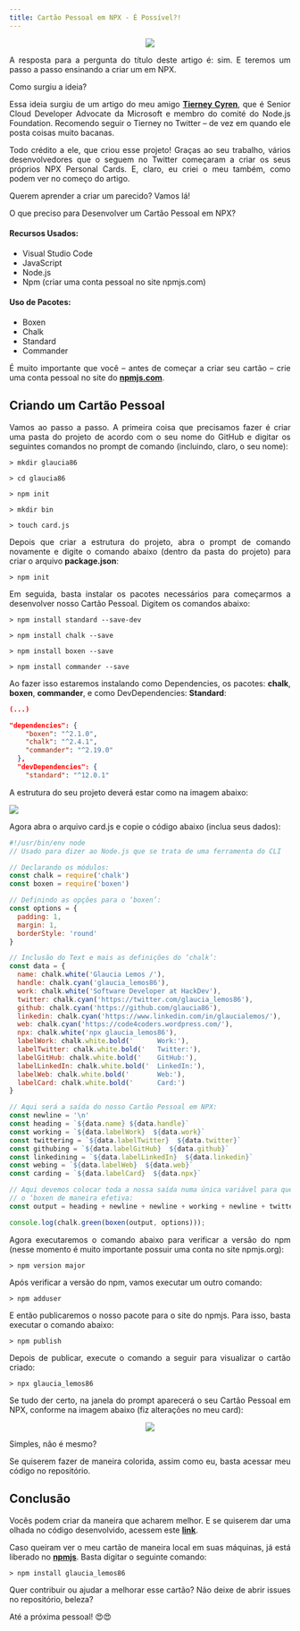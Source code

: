 ```yaml
---
title: Cartão Pessoal em NPX - É Possível?!
---
```


<p align="center">
  <img src="https://i.imgsafe.org/27/2779c5a323.png"/>  
</p>

<p style='text-align: justify;'>
  A resposta para a pergunta do título deste artigo é: sim. E teremos um passo a passo ensinando a criar um em NPX.
</p>

<p style='text-align: justify;'>Como surgiu a ideia?</p>

<p style='text-align: justify;'>
  Essa ideia surgiu de um artigo do meu amigo <b><a href="https://twitter.com/bitandbang">Tierney Cyren</a></b>, que é Senior Cloud Developer Advocate da Microsoft e membro do comité do Node.js Foundation. Recomendo seguir o Tierney no Twitter – de vez em quando ele posta coisas muito bacanas.
</p>

<p style='text-align: justify;'>
  Todo crédito a ele, que criou esse  projeto! Graças ao seu trabalho, vários desenvolvedores que o seguem no Twitter começaram a criar os seus próprios NPX Personal Cards. E, claro, eu criei o meu também, como podem ver no começo do artigo.
</p>

<p style='text-align: justify;'>
  Querem aprender a criar um parecido? Vamos lá!
</p>

O que preciso para Desenvolver um Cartão Pessoal em NPX?


#### Recursos Usados:

* Visual Studio Code
* JavaScript
* Node.js
* Npm (criar uma conta pessoal no site npmjs.com)

#### Uso de Pacotes:

* Boxen
* Chalk
* Standard
* Commander

<p style='text-align: justify;'>
  É muito importante que você – antes de começar a criar seu cartão – crie uma conta pessoal no site do <b><a href="npmjs.com">npmjs.com</a></b>.
</p>

## Criando um Cartão Pessoal

<p style='text-align: justify;'>
  Vamos ao passo a passo. A primeira coisa que precisamos fazer é criar uma pasta do projeto de acordo com o seu nome do GitHub e digitar os seguintes comandos no prompt de comando (incluindo, claro, o seu nome):
</p>

```
> mkdir glaucia86
```

```
> cd glaucia86
```

```
> npm init
```

```
> mkdir bin
```

```
> touch card.js
```

<p style='text-align: justify;'>
  Depois que criar a estrutura do projeto, abra o prompt de comando novamente e digite o comando abaixo (dentro da pasta do projeto) para criar o arquivo <b>package.json</b>:
</p>

```
> npm init
```
<p style='text-align: justify;'>
  Em seguida, basta instalar os pacotes necessários para começarmos a desenvolver nosso Cartão Pessoal. Digitem os comandos abaixo:
</p>

```
> npm install standard --save-dev
```

```
> npm install chalk --save
```

```
> npm install boxen --save
```

```
> npm install commander --save
```

<p style='text-align: justify;'>
  Ao fazer isso estaremos instalando como Dependencies, os pacotes: <b>chalk</b>, <b>boxen</b>, <b>commander</b>, e como DevDependencies: <b>Standard</b>:
</p>

```json
(...)

"dependencies": {
    "boxen": "^2.1.0",
    "chalk": "^2.4.1",
    "commander": "^2.19.0"
  },
  "devDependencies": {
    "standard": "^12.0.1"
```

A estrutura do seu projeto deverá estar como na imagem abaixo:

<p align="left">
  <img src="https://static.imasters.com.br/wp-content/uploads/2019/01/18092729/ssk.jpg"/>  
</p>

Agora abra o arquivo card.js e copie o código abaixo (inclua seus dados):

```javascript
#!/usr/bin/env node
// Usado para dizer ao Node.js que se trata de uma ferramenta do CLI

// Declarando os módulos:
const chalk = require('chalk')
const boxen = require('boxen')

// Definindo as opções para o ‘boxen’:
const options = {
  padding: 1,
  margin: 1,
  borderStyle: 'round'
}

// Inclusão do Text e mais as definições do ‘chalk’:
const data = {
  name: chalk.white('Glaucia Lemos /'),
  handle: chalk.cyan('glaucia_lemos86'),
  work: chalk.white('Software Developer at HackDev'),
  twitter: chalk.cyan('https://twitter.com/glaucia_lemos86'),
  github: chalk.cyan('https://github.com/glaucia86'),
  linkedin: chalk.cyan('https://www.linkedin.com/in/glaucialemos/'),
  web: chalk.cyan('https://code4coders.wordpress.com/'),
  npx: chalk.white('npx glaucia_lemos86'),
  labelWork: chalk.white.bold('      Work:'),
  labelTwitter: chalk.white.bold('   Twitter:'),
  labelGitHub: chalk.white.bold('    GitHub:'),
  labelLinkedIn: chalk.white.bold('  LinkedIn:'),
  labelWeb: chalk.white.bold('       Web:'),
  labelCard: chalk.white.bold('      Card:')
}

// Aqui será a saída do nosso Cartão Pessoal em NPX:
const newline = '\n'
const heading = `${data.name} ${data.handle}`
const working = `${data.labelWork}  ${data.work}`
const twittering = `${data.labelTwitter}  ${data.twitter}`
const githubing = `${data.labelGitHub}  ${data.github}`
const linkedining = `${data.labelLinkedIn}  ${data.linkedin}`
const webing = `${data.labelWeb}  ${data.web}`
const carding = `${data.labelCard}  ${data.npx}`

// Aqui devemos colocar toda a nossa saída numa única variável para que possamos usar
// o ‘boxen de maneira efetiva:
const output = heading + newline + newline + working + newline + twittering + newline + githubing + newline + linkedining + newline + webing + newline + newline + carding

console.log(chalk.green(boxen(output, options)));

```
<p style='text-align: justify;'>
  Agora executaremos o comando abaixo para verificar a versão do npm (nesse momento é muito importante possuir uma conta no site npmjs.org):
</p>

```
> npm version major
```

Após verificar a versão do npm, vamos executar um outro comando:

```
> npm adduser
```

<p style='text-align: justify;'>
  E então publicaremos o nosso pacote para o site do npmjs. Para isso, basta executar o comando abaixo:
</p>

```
> npm publish
```

<p style='text-align: justify;'>
  Depois de publicar, execute o comando a seguir para visualizar o cartão criado:
</p>

```
> npx glaucia_lemos86
```

<p style='text-align: justify;'>
  Se tudo der certo, na janela do prompt aparecerá o seu Cartão Pessoal em NPX, conforme na imagem abaixo (fiz alterações no meu card):
</p>

<p align="center">
  <img src="https://i.imgsafe.org/27/2779c5a323.png"/>  
</p>

Simples, não é mesmo?

<p style='text-align: justify;'>
  Se quiserem fazer de maneira colorida, assim como eu, basta acessar meu código no repositório.
</p>

## Conclusão

<p style='text-align: justify;'>Vocês podem criar da maneira que acharem melhor. E se quiserem dar uma olhada no código desenvolvido, acessem este <b><a href="https://github.com/glaucia86/glaucia86">link</a></b>.</p>

<p style='text-align: justify;'>
  Caso queiram ver o meu cartão de maneira local em suas máquinas, já está liberado no <b><a href="https://www.npmjs.com/package/glaucia_lemos86">npmjs</a></b>. Basta digitar o seguinte comando:
</p>

```
> npm install glaucia_lemos86
```

<p style='text-align: justify;'>
  Quer contribuir ou ajudar a melhorar esse cartão? Não deixe de abrir issues no repositório, beleza?
</p>

Até a próxima pessoal! 😍😍

